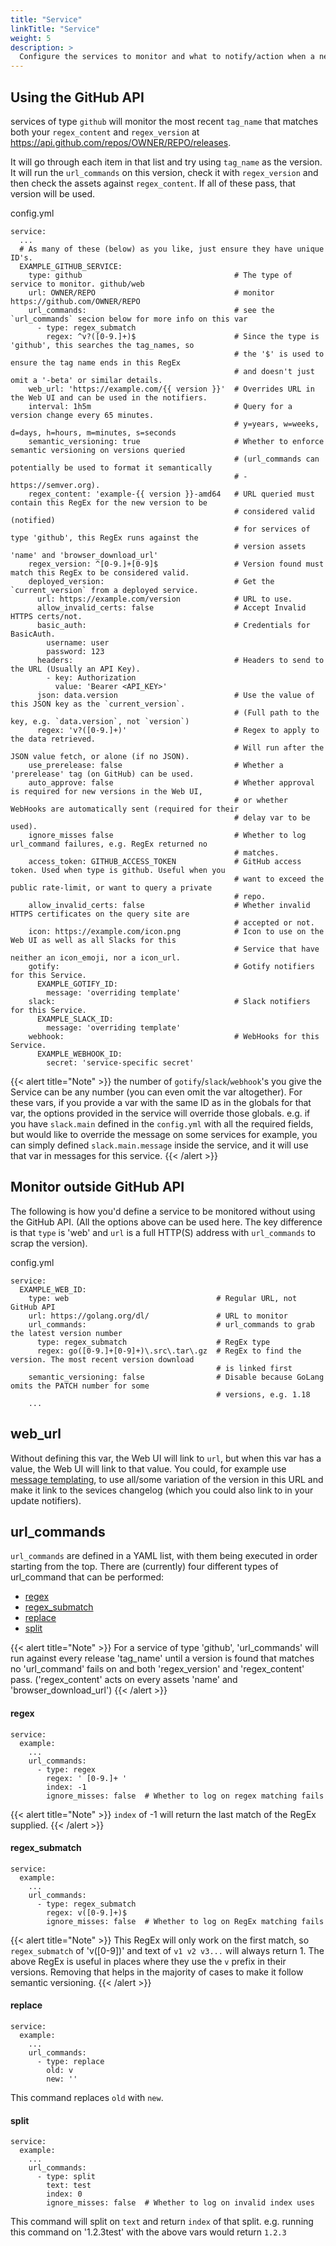 ```yaml
---
title: "Service"
linkTitle: "Service"
weight: 5
description: >
  Configure the services to monitor and what to notify/action when a new release is found.
---
```


## Using the GitHub API
services of type `github` will monitor the most recent `tag_name` that matches both your `regex_content` and `regex_version` at
https://api.github.com/repos/OWNER/REPO/releases.

It will go through each item in that list and try using `tag_name` as the version. It will run the `url_commands` on this version, check it with `regex_version` and then check the assets against `regex_content`. If all of these pass, that version will be used.

config.yml
```
service:
  ...
  # As many of these (below) as you like, just ensure they have unique ID's.
  EXAMPLE_GITHUB_SERVICE:
    type: github                                  # The type of service to monitor. github/web
    url: OWNER/REPO                               # monitor https://github.com/OWNER/REPO
    url_commands:                                 # see the `url_commands` secion below for more info on this var
      - type: regex_submatch
        regex: ^v?([0-9.]+)$                      # Since the type is 'github', this searches the tag_names, so
                                                  # the '$' is used to ensure the tag name ends in this RegEx
                                                  # and doesn't just omit a '-beta' or similar details.
    web_url: 'https://example.com/{{ version }}'  # Overrides URL in the Web UI and can be used in the notifiers.
    interval: 1h5m                                # Query for a version change every 65 minutes.
                                                  # y=years, w=weeks, d=days, h=hours, m=minutes, s=seconds
    semantic_versioning: true                     # Whether to enforce semantic versioning on versions queried
                                                  # (url_commands can potentially be used to format it semantically
                                                  # - https://semver.org).
    regex_content: 'example-{{ version }}-amd64   # URL queried must contain this RegEx for the new version to be
                                                  # considered valid (notified)
                                                  # for services of type 'github', this RegEx runs against the
                                                  # version assets 'name' and 'browser_download_url'
    regex_version: ^[0-9.]+[0-9]$                 # Version found must match this RegEx to be considered valid.
    deployed_version:                             # Get the `current_version` from a deployed service.
      url: https://example.com/version            # URL to use.
      allow_invalid_certs: false                  # Accept Invalid HTTPS certs/not.
      basic_auth:                                 # Credentials for BasicAuth.
        username: user
        password: 123
      headers:                                    # Headers to send to the URL (Usually an API Key).
        - key: Authorization
          value: 'Bearer <API_KEY>'
      json: data.version                          # Use the value of this JSON key as the `current_version`.
                                                  # (Full path to the key, e.g. `data.version`, not `version`)
      regex: 'v?([0-9.]+)'                        # Regex to apply to the data retrieved.
                                                  # Will run after the JSON value fetch, or alone (if no JSON).
    use_prerelease: false                         # Whether a 'prerelease' tag (on GitHub) can be used.
    auto_approve: false                           # Whether approval is required for new versions in the Web UI,
                                                  # or whether WebHooks are automatically sent (required for their
                                                  # delay var to be used).
    ignore_misses false                           # Whether to log url_command failures, e.g. RegEx returned no
                                                  # matches.
    access_token: GITHUB_ACCESS_TOKEN             # GitHub access token. Used when type is github. Useful when you
                                                  # want to exceed the public rate-limit, or want to query a private
                                                  # repo.
    allow_invalid_certs: false                    # Whether invalid HTTPS certificates on the query site are
                                                  # accepted or not.
    icon: https://example.com/icon.png            # Icon to use on the Web UI as well as all Slacks for this
                                                  # Service that have neither an icon_emoji, nor a icon_url.
    gotify:                                       # Gotify notifiers for this Service.
      EXAMPLE_GOTIFY_ID:
        message: 'overriding template'
    slack:                                        # Slack notifiers for this Service.
      EXAMPLE_SLACK_ID:
        message: 'overriding template'
    webhook:                                      # WebHooks for this Service.
      EXAMPLE_WEBHOOK_ID:
        secret: 'service-specific secret'
```
{{< alert title="Note" >}}
the number of `gotify`/`slack`/`webhook`'s you give the Service can be any number (you can even omit the var altogether).
For these vars, if you provide a var with the same ID as in the globals for that var, the options provided in the service will override those globals. e.g. if you have `slack.main` defined in the `config.yml` with all the required fields, but would like to override the message on some services for example, you can simply defined `slack.main.message` inside the service, and it will use that var in messages for this service.
{{< /alert >}}

## Monitor outside GitHub API
The following is how you'd define a service to be monitored without using the GitHub API. (All the options above can be used here. The key difference is that `type` is 'web' and `url` is a full HTTP(S) address with `url_commands` to scrap the version).

config.yml
```
service:
  EXAMPLE_WEB_ID:
    type: web                                 # Regular URL, not GitHub API
    url: https://golang.org/dl/               # URL to monitor
    url_commands:                             # url_commands to grab the latest version number
      type: regex_submatch                    # RegEx type
      regex: go([0-9.]+[0-9]+)\.src\.tar\.gz  # RegEx to find the version. The most recent version download
                                              # is linked first
    semantic_versioning: false                # Disable because GoLang omits the PATCH number for some
                                              # versions, e.g. 1.18
    ...
```

## web_url
Without defining this var, the Web UI will link to `url`, but when this var has a value, the Web UI will link to that value.
You could, for example use [message templating](/docs/help/templating), to use all/some variation of the version in this URL and make it link to the sevices changelog (which you could also link to in your update notifiers).

## url_commands
`url_commands` are defined in a YAML list, with them being executed in order starting from the top.
There are (currently) four different types of url_command that can be performed:
- [regex](#regex)
- [regex_submatch](#regex_submatch)
- [replace](#replace)
- [split](#split)

{{< alert title="Note" >}}
For a service of type 'github', 'url_commands' will run against every release 'tag_name' until a version is found that matches no 'url_command' fails on and both 'regex_version' and 'regex_content' pass. ('regex_content' acts on every assets 'name' and 'browser_download_url')
{{< /alert >}}

#### regex
```
service:
  example:
    ...
    url_commands:
      - type: regex
        regex: ' [0-9.]+ '
        index: -1
        ignore_misses: false  # Whether to log on regex matching fails
```
{{< alert title="Note" >}}
`index` of -1 will return the last match of the RegEx supplied.
{{< /alert >}}

#### regex_submatch
```
service:
  example:
    ...
    url_commands:
      - type: regex_submatch
        regex: v([0-9.]+)$
        ignore_misses: false  # Whether to log on RegEx matching fails
```
{{< alert title="Note" >}}
This RegEx will only work on the first match, so `regex_submatch` of 'v([0-9])' and text of `v1 v2 v3...`
will always return 1. The above RegEx is useful in places where they use the `v` prefix
in their versions. Removing that helps in the majority of cases to make it follow semantic
versioning.
{{< /alert >}}

#### replace
```
service:
  example:
    ...
    url_commands:
      - type: replace
        old: v
        new: ''
```
This command replaces `old` with `new`.

#### split
```
service:
  example:
    ...
    url_commands:
      - type: split
        text: test
        index: 0
        ignore_misses: false  # Whether to log on invalid index uses

```
This command will split on `text` and return `index` of that split. e.g. running this command
on '1.2.3test' with the above vars would return `1.2.3`
